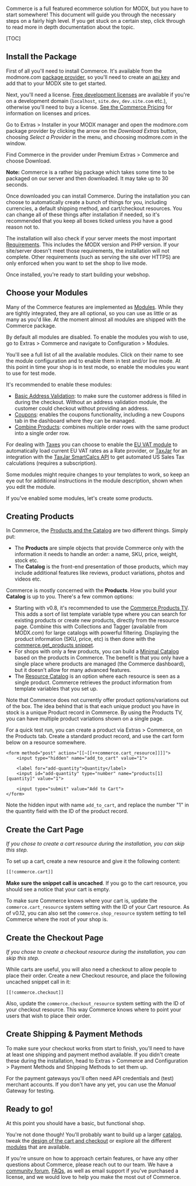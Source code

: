 Commerce is a full featured ecommerce solution for MODX, but you have to start somewhere! This document will guide you through the necessary steps on a fairly high level. If you get stuck on a certain step, click through to read more in depth documentation about the topic.

[TOC]

## Install the Package

First of all you'll need to install Commerce. It's available from the modmore.com [package provider](https://www.modmore.com/about/package-provider/), so you'll need to create an [api key](https://www.modmore.com/account/api-keys/) and add that to your MODX site to get started.
 
Next, you'll need a license. [Free development licenses](https://www.modmore.com/free-development-licenses/) are available if you're on a development domain (`localhost`, `site.dev`, `dev.site.com` etc.), otherwise you'll need to buy a license. [See the Commerce Pricing](https://www.modmore.com/commerce/pricing/) for information on licenses and prices.

Go to Extras > Installer in your MODX manager and open the modmore.com package provider by clicking the arrow on the _Download Extras_ button, choosing _Select a Provider_ in the menu, and choosing modmore.com in the window. 

Find Commerce in the provider under Premium Extras > Commerce and choose Download.

**Note:** Commerce is a rather big package which takes some time to be packaged on our server and then downloaded. It may take up to 30 seconds. 

Once downloaded you can install Commerce. During the installation you can choose to automatically create a bunch of things for you, including currencies, a default shipping method, and cart/checkout resources. You can change all of these things after installation if needed, so it's recommended that you keep all boxes ticked unless you have a good reason not to.

The installation will also check if your server meets the most important [Requirements](Requirements). This includes the MODX version and PHP version. If your site/server doesn't meet those requirements, the installation will not complete. Other requirements (such as serving the site over HTTPS) are only enforced when you want to set the shop to live mode.

Once installed, you're ready to start building your webshop.

## Choose your Modules

Many of the Commerce features are implemented as [Modules](Modules). While they are tightly integrated, they are all optional, so you can use as little or as many as you'd like. At the moment almost all modules are shipped with the Commerce package.

By default all modules are disabled. To enable the modules you wish to use, go to Extras > Commerce and navigate to Configuration > Modules.

You'll see a full list of all the available modules. Click on their name to see the module configuration and to enable them in test and/or live mode. At this point in time your shop is in test mode, so enable the modules you want to use for test mode. 

It's recommended to enable these modules:

- [Basic Address Validation](Modules/Address_Validation/Basic): to make sure the customer address is filled in during the checkout. Without an address validation module, the customer could checkout without providing an address.
- [Coupons](Modules/Cart/Coupons): enables the coupons functionality, including a new Coupons tab in the dashboard where they can be managed.
- [Combine Products](Modules/Cart/CombineProducts): combines multiple order rows with the same product into a single order row. 

For dealing with [Taxes](Taxes) you can choose to enable the [EU VAT module](Modules/Taxes/EUVat) to automatically load current EU VAT rates as a Rate provider, or [TaxJar](Modules/Taxes/TaxJar) for an integration with the [TaxJar SmartCalcs API](https://www.taxjar.com/smartcalcs/) to get automated US Sales Tax calculations (requires a subscription).

Some modules might require changes to your templates to work, so keep an eye out for additional instructions in the module description, shown when you edit the module. 

If you've enabled some modules, let's create some products.

## Creating Products

In Commerce, the [Products and the Catalog](Product_Catalog) are two different things. Simply put:

- The **Products** are simple objects that provide Commerce only with the information it needs to handle an order: a name, SKU, price, weight, stock etc. 
- The **Catalog** is the front-end presentation of those products, which may include additional features like reviews, product variations, photos and videos etc.

Commerce is mostly concerned with the **Products**. How you build your **Catalog** is up to you. There's a few common options:


- Starting with v0.8, it's recommended to use the [Commerce Products TV](Product_Catalog/Products_TV). This adds a sort of list template variable type where you can search for existing products or create new products, directly from the resource page. Combine this with Collections and Tagger (available from MODX.com) for large catalogs with powerful filtering. Displaying the product information (SKU, price, etc) is then done with the [commerce.get_products snippet](Snippets/get_products). 
- For shops with only a few products, you can build a [Minimal Catalog](Product_Catalog/Minimal) based on the products in Commerce. The benefit is that you only have a single place where products are managed (the Commerce dashboard), but it doesn't allow for many advanced features.
- The [Resource Catalog](Product_Catalog/Resource) is an option where each resource is seen as a single product. Commerce retrieves the product information from template variables that you set up.

Note that Commerce does not currently offer product options/variations out of the box. The idea behind that is that each unique product you have in stock is a unique Product record in Commerce. By using the Products TV, you can have multiple product variations shown on a single page.  

For a quick test run, you can create a product via Extras > Commerce, on the Products tab. Create a standard product record, and use the cart form below on a resource somewhere.

````
<form method="post" action="[[~[[++commerce.cart_resource]]]]">
    <input type="hidden" name="add_to_cart" value="1">
    
    <label for="add-quantity">Quantity</label>
    <input id="add-quantity" type="number" name="products[1][quantity]" value="1">
    
    <input type="submit" value="Add to Cart">
</form>
````

Note the hidden input with name `add_to_cart`, and replace the number "1" in the quantity field with the ID of the product record. 

## Create the Cart Page

_If you chose to create a cart resource during the installation, you can skip this step._

To set up a cart, create a new resource and give it the following content:

```` html
[[!commerce.cart]]
````

**Make sure the snippet call is uncached**. If you go to the cart resource, you should see a notice that your cart is empty. 

To make sure Commerce knows where your cart is, update the `commerce.cart_resource` system setting with the ID of your Cart resource. As of v0.12, you can also set the `commerce.shop_resource` system setting to tell Commerce where the root of your shop is.

## Create the Checkout Page

_If you chose to create a checkout resource during the installation, you can skip this step._

While carts are useful, you will also need a checkout to allow people to place their order. Create a new Checkout resource, and place the following uncached snippet call in it:

````
[[!commerce.checkout]]
````

Also, update the `commerce.checkout_resource` system setting with the ID of your checkout resource. This way Commerce knows where to point your users that wish to place their order.

## Create Shipping & Payment Methods

To make sure your checkout works from start to finish, you'll need to have at least one shipping and payment method available. If you didn't create these during the installation, head to Extras > Commerce and Configuration > Payment Methods and Shipping Methods to set them up.

For the payment gateways you'll often need API credentials and (test) merchant accounts. If you don't have any yet, you can use the _Manual_ Gateway for testing.

## Ready to go!

At this point you should have a basic, but functional shop. 

You're not done though! You'll probably want to build up a larger [catalog](Product_Catalog), tweak the [design of the cart and checkout](Front-end_Theming) or explore all the different [modules](Modules) that are available.

If you're unsure on how to approach certain features, or have any other questions about Commerce, please reach out to our team. We have a [community forum](https://forum.modmore.com/c/commerce), [FAQs](https://support.modmore.com/faq/13-commerce), as well as email support if you've purchased a license, and we would love to help you make the most out of Commerce.
